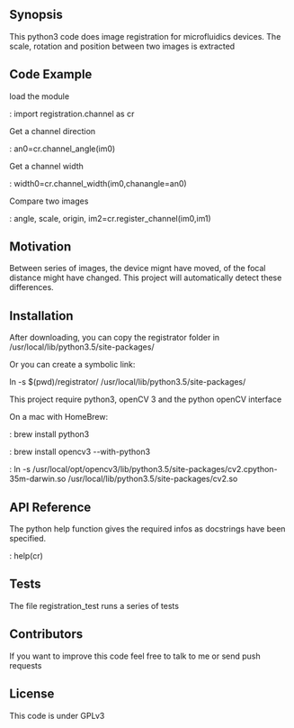 ## Synopsis

This python3 code does image registration for microfluidics devices. The scale, rotation and position between two images is extracted 

## Code Example
load the module

: import registration.channel as cr

Get a channel direction

: an0=cr.channel_angle(im0)

Get a channel width

: width0=cr.channel_width(im0,chanangle=an0)

Compare two images

: angle, scale, origin, im2=cr.register_channel(im0,im1)

## Motivation

Between series of images, the device mignt have moved, of the focal distance might have changed. 
This project will automatically detect these differences.

## Installation

After downloading, you can copy the registrator folder in /usr/local/lib/python3.5/site-packages/

Or you can create a symbolic link:

ln -s $(pwd)/registrator/ /usr/local/lib/python3.5/site-packages/


This project require python3, openCV 3 and the python openCV interface

On a mac with HomeBrew:

: brew install python3

: brew install opencv3 --with-python3

: ln -s /usr/local/opt/opencv3/lib/python3.5/site-packages/cv2.cpython-35m-darwin.so /usr/local/lib/python3.5/site-packages/cv2.so

## API Reference

The python help function gives the required infos as docstrings have been specified.

: help(cr)


## Tests

The file registration_test runs a series of tests

## Contributors

If you want to improve this code feel free to talk to me or send push requests

## License

This code is under GPLv3
